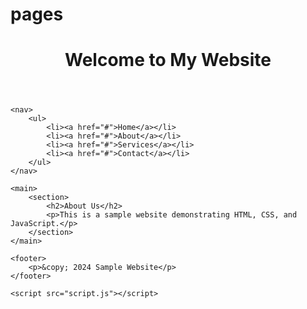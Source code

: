 # pages

<!DOCTYPE html>
<html lang="en">
<head>
    <meta charset="UTF-8">
    <meta name="viewport" content="width=device-width, initial-scale=1.0">
    <title>Sample Website</title>
    <link rel="stylesheet" href="styles.css">
</head>
<body>
    <header>
        <h1>Welcome to My Website</h1>
    </header>
    
    <nav>
        <ul>
            <li><a href="#">Home</a></li>
            <li><a href="#">About</a></li>
            <li><a href="#">Services</a></li>
            <li><a href="#">Contact</a></li>
        </ul>
    </nav>

    <main>
        <section>
            <h2>About Us</h2>
            <p>This is a sample website demonstrating HTML, CSS, and JavaScript.</p>
        </section>
    </main>

    <footer>
        <p>&copy; 2024 Sample Website</p>
    </footer>

    <script src="script.js"></script>
</body>
</html>
